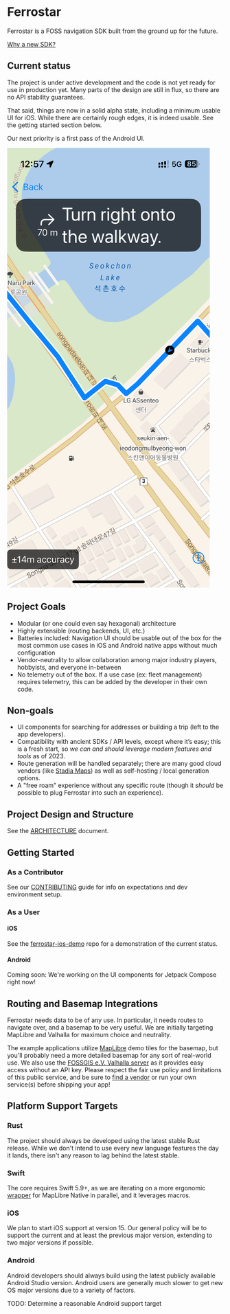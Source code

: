 # Ferrostar

Ferrostar is a FOSS navigation SDK built from the ground up for the future.

[Why a new SDK?](https://stadiamaps.notion.site/Next-Gen-Navigation-SDK-f16f987bfa5a455296b0671636033cdb)

## Current status

The project is under active development
and the code is not yet ready for use in production yet.
Many parts of the design are still in flux,
so there are no API stability guarantees.

That said, things are now in a solid alpha state,
including a minimum usable UI for iOS.
While there are certainly rough edges, it is indeed usable.
See the getting started section below.

Our next priority is a first pass of the Android UI.

![A screenshot of the current status](screenshot.png)

## Project Goals

- Modular (or one could even say hexagonal) architecture
- Highly extensible (routing backends, UI, etc.)
- Batteries included: Navigation UI should be usable out of the box for the most common use cases in iOS and Android native apps without much configuration
- Vendor-neutrality to allow collaboration among major industry players, hobbyists, and everyone in-between
- No telemetry out of the box. If a use case (ex: fleet management) requires telemetry, this can be added by the developer in their own code.

## Non-goals

- UI components for searching for addresses or building a trip (left to the app developers).
- Compatibility with ancient SDKs / API levels, except where it’s easy; this is a fresh start, so *we can and should leverage modern features and tools* as of 2023.
- Route generation will be handled separately; there are many good cloud vendors (like [Stadia Maps](https://stadiamaps.com/products/navigation-routing/)) as well as self-hosting / local generation options.
- A "free roam" experience without any specific route (though it *should* be possible to plug Ferrostar into such an experience).

## Project Design and Structure

See the [ARCHITECTURE](ARCHITECTURE.md) document.

## Getting Started

### As a Contributor

See our [CONTRIBUTING](CONTRIBUTING.md) guide
for info on expectations and dev environment setup.

### As a User

#### iOS

See the [ferrostar-ios-demo](https://github.com/stadiamaps/ferrostar-ios-demo) repo
for a demonstration of the current status.

#### Android

Coming soon: We're working on the UI components for Jetpack Compose right now!

## Routing and Basemap Integrations

Ferrostar needs data to be of any use.
In particular, it needs routes to navigate over, and a basemap to be very useful.
We are initially targeting MapLibre and Valhalla for maximum choice and neutrality.

The example applications utilize [MapLibre](https://maplibre.org/) demo tiles for the basemap,
but you'll probably need a more detailed basemap for any sort of real-world use.
We also use the [FOSSGIS e.V. Valhalla server](https://gis-ops.com/global-open-valhalla-server-online/)
as it provides easy access without an API key.
Please respect the fair use policy and limitations of this public service,
and be sure to [find a vendor](VENDORS.md) or run your own service(s) before shipping your app!

## Platform Support Targets

### Rust

The project should always be developed using the latest stable Rust release.
While we don't intend to use every new language features the day it lands,
there isn't any reason to lag behind the latest stable.

### Swift

The core requires Swift 5.9+, as we are iterating on a more ergonomic [wrapper](https://github.com/stadiamaps/maplibre-swiftui-dsl-playground)
for MapLibre Native in parallel,
and it leverages macros.

### iOS

We plan to start iOS support at version 15.
Our general policy will be to support the current and at least the previous major version,
extending to two major versions if possible.

### Android

Android developers should always build using the latest publicly available Android Studio version.
Android users are generally much slower to get new OS major versions due to a variety of factors.

TODO: Determine a reasonable Android support target
